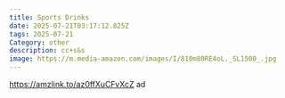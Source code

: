 ```yaml
---
title: Sports Drinks
date: 2025-07-21T03:17:12.825Z
tags: 2025-07-21
Category: other
description: cc+s&s
image: https://m.media-amazon.com/images/I/810m80RE4oL._SL1500_.jpg
---
```

https://amzlink.to/az0ffXuCFvXcZ ad